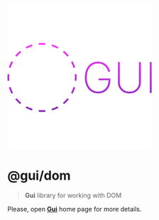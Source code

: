 <img src='logo.png' />

# @gui/dom
> <b>Gui</b> library for working with DOM

Please, open [<b>Gui</b>](https://github.com/tori-getz/gui) home page for more details.
